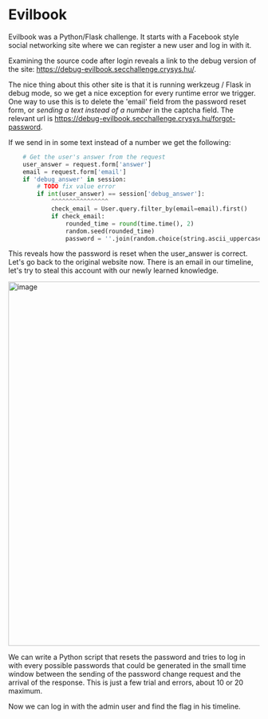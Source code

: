 # Evilbook

Evilbook was a Python/Flask challenge. It starts with a Facebook style social networking site 
where we can register a new user and log in with it.   

Examining the source code after login reveals a link to the debug version of the site:
https://debug-evilbook.secchallenge.crysys.hu/.

The nice thing about this other site is that it is running werkzeug / 
Flask in debug mode, so we get a nice exception for every runtime error we trigger. 
One way to use this is to delete the 'email' field from the password reset form,
or *sending a text instead of a number* in the captcha field. The relevant url is 
https://debug-evilbook.secchallenge.crysys.hu/forgot-password.

If we send in in some text instead of a number we get the following:

```python
    # Get the user's answer from the request
    user_answer = request.form['answer']
    email = request.form['email']
    if 'debug_answer' in session:
        # TODO fix value error
        if int(user_answer) == session['debug_answer']:
            ^^^^^^^^^^^^^^^^
            check_email = User.query.filter_by(email=email).first()
            if check_email:
                rounded_time = round(time.time(), 2)
                random.seed(rounded_time)
                password = ''.join(random.choice(string.ascii_uppercase + string.ascii_lowercase + string.digits + string.punctuation) for _ in range(12))
```

This reveals how the password is reset when the user_answer is correct. Let's go back to the original website now. There is 
an email in our timeline, let's try to steal this account with our newly learned knowledge. 

<img width="731" alt="image" src="https://user-images.githubusercontent.com/6275775/231820579-4e9f3346-1e6f-485f-8bef-4090f0a2c531.png">

We can write a Python script that resets the password and tries to log in with every possible passwords 
that could be generated in the small time window between the sending of the password change request and 
the arrival of the response. This is just a few trial and errors, about 10 or 20 maximum.

Now we can log in with the admin user and find the flag in his timeline.
